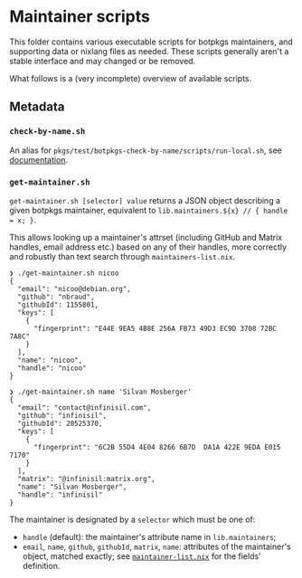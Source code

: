 # Maintainer scripts

This folder contains various executable scripts for botpkgs maintainers,
and supporting data or nixlang files as needed.
These scripts generally aren't a stable interface and may changed or be removed.

What follows is a (very incomplete) overview of available scripts.


## Metadata

### `check-by-name.sh`

An alias for `pkgs/test/botpkgs-check-by-name/scripts/run-local.sh`, see [documentation](../../pkgs/test/botpkgs-check-by-name/scripts/README.md).

### `get-maintainer.sh`

`get-maintainer.sh [selector] value` returns a JSON object describing
a given botpkgs maintainer, equivalent to `lib.maintainers.${x} // { handle = x; }`.

This allows looking up a maintainer's attrset (including GitHub and Matrix
handles, email address etc.) based on any of their handles, more correctly and
robustly than text search through `maintainers-list.nix`.

```
❯ ./get-maintainer.sh nicoo
{
  "email": "nicoo@debian.org",
  "github": "nbraud",
  "githubId": 1155801,
  "keys": [
    {
      "fingerprint": "E44E 9EA5 4B8E 256A FB73 49D3 EC9D 3708 72BC 7A8C"
    }
  ],
  "name": "nicoo",
  "handle": "nicoo"
}

❯ ./get-maintainer.sh name 'Silvan Mosberger'
{
  "email": "contact@infinisil.com",
  "github": "infinisil",
  "githubId": 20525370,
  "keys": [
    {
      "fingerprint": "6C2B 55D4 4E04 8266 6B7D  DA1A 422E 9EDA E015 7170"
    }
  ],
  "matrix": "@infinisil:matrix.org",
  "name": "Silvan Mosberger",
  "handle": "infinisil"
}
```

The maintainer is designated by a `selector` which must be one of:
- `handle` (default): the maintainer's attribute name in `lib.maintainers`;
- `email`, `name`, `github`, `githubId`, `matrix`, `name`:
  attributes of the maintainer's object, matched exactly;
  see [`maintainer-list.nix`] for the fields' definition.

[`maintainer-list.nix`]: ../maintainer-list.nix
